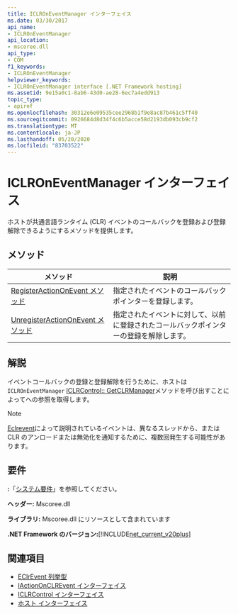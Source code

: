 ```yaml
---
title: ICLROnEventManager インターフェイス
ms.date: 03/30/2017
api_name:
- ICLROnEventManager
api_location:
- mscoree.dll
api_type:
- COM
f1_keywords:
- ICLROnEventManager
helpviewer_keywords:
- ICLROnEventManager interface [.NET Framework hosting]
ms.assetid: 9e15a0c1-8ab6-43d0-ae28-6ec7a4edd913
topic_type:
- apiref
ms.openlocfilehash: 30312e6e09535cee2968b1f9e8ac87b461c5ff40
ms.sourcegitcommit: 0926684d8d34f4c6b5acce58d2193db093cb9cf2
ms.translationtype: MT
ms.contentlocale: ja-JP
ms.lasthandoff: 05/20/2020
ms.locfileid: "83703522"
---
```

# <a name="iclroneventmanager-interface"></a>ICLROnEventManager インターフェイス
ホストが共通言語ランタイム (CLR) イベントのコールバックを登録および登録解除できるようにするメソッドを提供します。  
  
## <a name="methods"></a>メソッド  
  
|メソッド|説明|  
|------------|-----------------|  
|[RegisterActionOnEvent メソッド](iclroneventmanager-registeractiononevent-method.md)|指定されたイベントのコールバックポインターを登録します。|  
|[UnregisterActionOnEvent メソッド](iclroneventmanager-unregisteractiononevent-method.md)|指定されたイベントに対して、以前に登録されたコールバックポインターの登録を解除します。|  
  
## <a name="remarks"></a>解説  
 イベントコールバックの登録と登録解除を行うために、ホストは `ICLROnEventManager` [ICLRControl:: GetCLRManager](iclrcontrol-getclrmanager-method.md)メソッドを呼び出すことによってへの参照を取得します。  
  
> [!NOTE]
> [Eclrevent](eclrevent-enumeration.md)によって説明されているイベントは、異なるスレッドから、または CLR のアンロードまたは無効化を通知するために、複数回発生する可能性があります。  
  
## <a name="requirements"></a>要件  
 **:**「[システム要件](../../get-started/system-requirements.md)」を参照してください。  
  
 **ヘッダー:** Mscoree.dll  
  
 **ライブラリ:** Mscoree.dll にリソースとして含まれています  
  
 **.NET Framework のバージョン:**[!INCLUDE[net_current_v20plus](../../../../includes/net-current-v20plus-md.md)]  
  
## <a name="see-also"></a>関連項目

- [EClrEvent 列挙型](eclrevent-enumeration.md)
- [IActionOnCLREvent インターフェイス](iactiononclrevent-interface.md)
- [ICLRControl インターフェイス](iclrcontrol-interface.md)
- [ホスト インターフェイス](hosting-interfaces.md)
